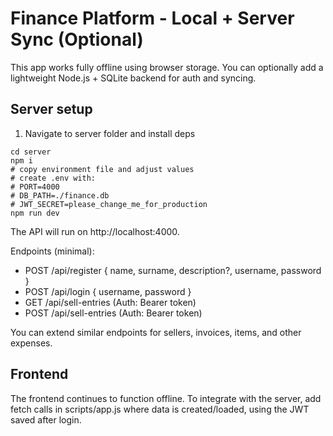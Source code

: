 # Finance Platform - Local + Server Sync (Optional)

This app works fully offline using browser storage. You can optionally add a lightweight Node.js + SQLite backend for auth and syncing.

## Server setup

1) Navigate to server folder and install deps
```
cd server
npm i
# copy environment file and adjust values
# create .env with:
# PORT=4000
# DB_PATH=./finance.db
# JWT_SECRET=please_change_me_for_production
npm run dev
```
The API will run on http://localhost:4000.

Endpoints (minimal):
- POST /api/register { name, surname, description?, username, password }
- POST /api/login { username, password }
- GET /api/sell-entries (Auth: Bearer token)
- POST /api/sell-entries (Auth: Bearer token)

You can extend similar endpoints for sellers, invoices, items, and other expenses.

## Frontend
The frontend continues to function offline. To integrate with the server, add fetch calls in scripts/app.js where data is created/loaded, using the JWT saved after login.

